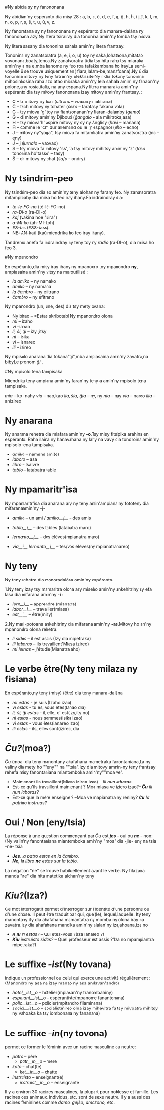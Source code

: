 #Ny abidia sy ny fanononana 

Ny abidian'ny esperanto dia misy 28 : a, b, c, ĉ, d, e, f, g, ĝ, h, ĥ, i j, ĵ, k, l, m, n, o, p, r, s, ŝ, t, u, ŭ, v, z.

Ny fanoratana sy ny fanononana ny espéranto dia manara-dalàna ny fanononana azy.Ny litera tsirairay dia tononina amin'ny fomba tsy miova.

Ny litera sasany dia tononina sahala amin'ny litera frantsay.  

Tononina ny zanatsoratra  (a, e, i, o, u) toy ny saka,lohataona,mitatao vovonana,boaty,tenda.Ny zanatsoratra ûdia tsy hita raha tsy miaraka amin'ny a na e,mba hanome ny feo roa tafakkambana ho irayLa semi-voyelle ŭ se trouve uniquement en( fiara,lalam-be,manafoana).Ny û dia tononina mitovy ny teny fatran'ny elektrisite.Ny r dia tokony tononina mihosinkosina raha azo atao miaraka amin'ny lela sahala amin' ny fanaon'ny polone,any rosia,italia, na any espana.Ny litera manaraka amin"ny espéranto dia tsy mitovy fanononana izay mitovy amin'ny frantsay. : 

- C – ts mitovy ny tsar (*citrono* – voasary makirana)
- Ĉ – tsch mitovy ny tchater (*ĉeko* – taratasy fakana vola)
- G - tsy miova 'g' toy ny fiantsonanan'ny fiaran-dalamby (*gemo*)
- Ĝ – dj mitovy amin'ny Djibouti (*ĝangalo* – ala mikitroka,asa)
- H – tsy miova'h' aspiré mitovy ny sy ny Anglisy (*havi* – manana)
- Ĥ – comme le 'ch' dur allemand ou le 'j' espagnol (*eĥo* – écho)
- J – mitovy ny"yoga", tsy miova fa mitambatra amin'ny zanatsoratra (*jes* – eny)
- Ĵ – j (*ĵurnalo* – vaovao)
- S – tsy miova fa mitovy 'ss', fa tsy mitovy mihitsy amin'ny 'z' (*taso* tononina ho'tasso' – tasy)
- Ŝ – ch mitovy ny chat (*ŝafo* – ondry)


# Ny tsindrim-peo

Ny tsindrim-peo dia eo amin'ny teny alohan'ny farany feo. Ny zanatsoratra mifampibaby dia miisa ho feo iray ihany.Fa indraindray dia: 
  
- *te-le-FO-no* (té-lé-FO-no)
- *ra-DI-o* (ra-DI-o)
- *kaj* (vakina hoe "kira")
- *a-MI-ko* (ah-MI-koh)
- ES-tas (ESS-tass).
- NB: AN-kaŭ (kaŭ miendrika ho feo iray ihany).

Tandremo anefa fa indraindray ny teny toy ny *radio* (ra-DI-o), dia miisa ho feo  3.

#Ny mpanondro 

En espéranto,dia misy iray ihany ny mpanodro ,ny mpanondro __ny__, ampiasaina amin'ny vitsy na maroutilisé  :

- *la amiko*  – ny namako
- *amiko* – ny namana
- *la ĉambro*  – ny efitrano
- *ĉambro*  – ny efitrano

Ny mpanondro (un, une, des) dia tsy mety ovana: 

- Ny birao – *Estas skribotabl
Ny mpanondro olona
- *mi*         – izaho         
- *vi*         –ianao    
- *li, ŝi, ĝi* – izy ,itsy    
- *ni*         – isika        
- *vi*         – ianareo        
- *ili*        – izireo  

Ny mpisolo anarana dia tokana"gi",mba ampiasaina amin'ny zavatra,na bibyLe pronom *ĝi* .

#Ny mpisolo tena tampisaka

Miendrika teny ampiana amin'ny faran'ny teny __a__ amin'ny mpisolo tena tampisaka.

*mia*     – ko -nahy
*via*     – nao,kao
*lia, ŝia, ĝia* – ny, ny
*nia*     – nay
*via*     – nareo
*ilia*    – anizireo

# Ny anarana

Ny anarana rehetra dia miafara amin'ny __-o__.Tsy misy fitsipika arahina en espéranto. Raha ilaina ny hanavahana ny lahy na  vavy dia tondroina amin'ny mpisolo tena tampisaka.

  - *amiko* – namana ami(e) 
  - *laboro* – asa
  - *libro* – lsaivre
  - *tablo* – latabatra table
  
# Ny mpamaritr'isa


Ny mpamaritr'isa dia anarana ary ny teny amin'ampiana ny fototeny dia mifaranaamin'ny -j-    
- *amiko* – un ami /  *amiko__j__* – des amis

- *tablo__j__* – des tables (latabatra maro)
- *lernanto__j__* – des élèves(mpianatra maro)
- *via__j__ lernanto__j__* – tes/vos élèves(ny mpianatranareo)

# Ny teny

Ny teny rehetra dia manaradalàna amin'ny  espéranto.

1.Ny teny izay tsy mamaritra olona ary miseho amin'ny ankehitriny sy efa lasa dia mifarana amin'ny __-i__ :

- *lern__i__* – apprendre (mianatra)
- *labor__i__* – travailler(miasa)
- *est__i__* – être(misy)
   
2.Ny mari-potoana ankehitriny dia mifarana amin'ny  __-as__.Mitovy ho an'ny mpanondro olona rehetra.

- *li sidas* – il est assis (Izy dia mipetraka)
- *ili laboras* – ils travaillent'Miasa izireo)
- *mi lernas* – j'étudie(Mianatra aho)
 
# Le verbe être(Ny teny  milaza ny fisiana)

En espéranto,ny teny (misy)  (être) dia teny manara-dalàna
- *mi estas*  - je suis (Izaho izao)
- *vi estas* - tu es, vous êtes(Ianao dia)
- *li, ŝi, ĝi estas* - il, elle, c' est(Izy,ity no)
- *ni estas* - nous sommes(isika izao)
- *vi estas* - vous êtes(ianareo izao)
- *ili estas* - ils, elles sont(izireo, dia

  
# *Ĉu?*(moa?)

*Ĉu* (moa) dia teny manontany ahafahana mametraka fanontaniana,ka ny valiny dia mety ho ""eny"" na ""tsia".Izy dia mitovy amnin-ny teny frantsay rehefa misy fanontaniana miantomboka amin'ny""moa ve".

- Maintenant ils travaillent(Miasa izireo izao) – *Ili nun laboras.*
- Est-ce qu'ils travaillent maintenant ? Moa miasa ve iziero izao?– *__Ĉu__ ili nun laboras?*
- Est-ce que la mère enseigne ? –Moa ve mapianatra ny reniny? *__Ĉu__ la patrino instruas?*

# Oui / Non (eny/tsia)

La réponse à une question commençant par *Ĉu* est *__jes__* – oui ou *__ne__* – non:
(Ny valin'ny fanontaniana miantomboka amin'ny "moa" dia -jie- eny na tsia -ne- tsia:
- *__Jes__, la patro estas en la ĉambro.*
- *__Ne__, la libro __ne__ estas sur la tablo.*

La négation "ne" se trouve habituellement avant le verbe.
Ny filazana manda "ne" dia hita matetika alohan'ny teny

# *Kiu?*(Iza?)

Ce mot interrogatif permet d'interroger sur l'identité d'une personne ou d'une chose. Il peut être traduit par qui, quel(le), lequel/laquelle.
Ity teny manontany ity dia ahafahana mamantatra ny momba ny olona iray na zavatra.Izy dia ahafahana mandika amin'ny alalan'ny iza,ahoana,iza no
- *__K  iu__ vi estas?* – Qui êtes-vous ?(Iza ianareo ?)
- *__Kiu__ instruisto sidas?* – Quel professeur est assis ?'Iza no mpampiantra mipetraka?)

# Le suffixe *-ist*(Ny tovana)

indique un professionnel ou celui qui exerce une activité régulièrement :
(Manondro ny asa na izay manao ny asa andavan'andro)
- *hotel__ist__o* – hôtelier(mpiasan'ny tranombahiny)
- *esperant__ist__o* – espérantiste(mpanome fanantenana)
- *polic__ist__o* – policier(mpitandro filaminana)
- *social__ist__o* – socialiste'ireo olna izay mihevitra fa tsy mivoatra mihitsy ny vahoaka ka tsy iombonana ny fananana)

# Le suffixe *-in*(ny tovona)

permet de former le féminin avec un racine masculine ou neutre:

- *patro* – père
    - *patr__in__o* – mère
- *kato* – chat(te)
    - *kat__in__o* – chatte
- *instruisto* – enseignant(e)
    - *instruist__in__o* – enseignante

Il y a environ 30 racines masculines, la plupart pour noblesse et famille. Les racines des animaux, individus, etc. sont de sexe neutre. Il y a aussi des racines féminines comme *damo, gejŝo, amazono,* etc.










